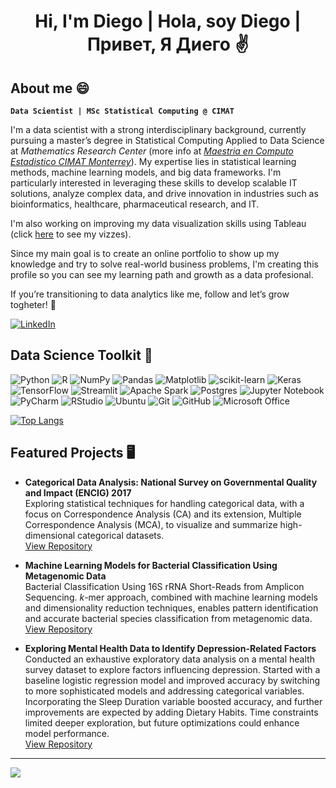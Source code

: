 <h1 align="center"> Hi, I'm Diego | Hola, soy Diego | Привет, Я Диего ✌ </h1>

## About me 😄

**`Data Scientist | MSc Statistical Computing @ CIMAT`**

I'm a data scientist with a strong interdisciplinary background, currently pursuing a master’s degree in Statistical Computing Applied to Data Science at _Mathematics Research Center_ (more info at [*Maestria en Computo Estadistico CIMAT Monterrey*](https://mce.cimat.mx/es)). My expertise lies in statistical learning methods, machine learning models, and big data frameworks. I'm particularly interested in leveraging these skills to develop scalable IT solutions, analyze complex data, and drive innovation in industries such as bioinformatics, healthcare, pharmaceutical research, and IT.

I'm also working on improving my data visualization skills using Tableau (click [here](https://public.tableau.com/app/profile/diego.godinez.bravo) to see my vizzes).

Since my main goal is to create an online portfolio to show up my knowledge and try to solve real-world business problems, I'm creating this profile so you can see my learning path and growth as a data profesional.

If you’re transitioning to data analytics like me, follow and let’s grow togheter! 💐

[![LinkedIn](https://img.shields.io/badge/linkedin-%230077B5.svg?style=for-the-badge&logo=linkedin&logoColor=white)](https://www.linkedin.com/in/bravo-diego/)

## Data Science Toolkit 🧰

![Python](https://img.shields.io/badge/python-3670A0?style=for-the-badge&logo=python&logoColor=ffdd54)
![R](https://img.shields.io/badge/r-%23276DC3.svg?style=for-the-badge&logo=r&logoColor=white)
![NumPy](https://img.shields.io/badge/numpy-%23013243.svg?style=for-the-badge&logo=numpy&logoColor=white)
![Pandas](https://img.shields.io/badge/pandas-%23150458.svg?style=for-the-badge&logo=pandas&logoColor=white)
![Matplotlib](https://img.shields.io/badge/Matplotlib-%23ffffff.svg?style=for-the-badge&logo=Matplotlib&logoColor=black)
![scikit-learn](https://img.shields.io/badge/scikit--learn-%23F7931E.svg?style=for-the-badge&logo=scikit-learn&logoColor=white)
![Keras](https://img.shields.io/badge/Keras-%23D00000.svg?style=for-the-badge&logo=Keras&logoColor=white)
![TensorFlow](https://img.shields.io/badge/TensorFlow-%23FF6F00.svg?style=for-the-badge&logo=TensorFlow&logoColor=white)
![Streamlit](https://img.shields.io/badge/Streamlit-%23FE4B4B.svg?style=for-the-badge&logo=streamlit&logoColor=white)
![Apache Spark](https://img.shields.io/badge/Apache%20Spark-FDEE21?style=flat-square&logo=apachespark&logoColor=black)
![Postgres](https://img.shields.io/badge/postgres-%23316192.svg?style=for-the-badge&logo=postgresql&logoColor=white)
![Jupyter Notebook](https://img.shields.io/badge/jupyter-%23FA0F00.svg?style=for-the-badge&logo=jupyter&logoColor=white)
![PyCharm](https://img.shields.io/badge/pycharm-143?style=for-the-badge&logo=pycharm&logoColor=black&color=black&labelColor=green)
![RStudio](https://img.shields.io/badge/RStudio-4285F4?style=for-the-badge&logo=rstudio&logoColor=white)
![Ubuntu](https://img.shields.io/badge/Ubuntu-E95420?style=for-the-badge&logo=ubuntu&logoColor=white)
![Git](https://img.shields.io/badge/git-%23F05033.svg?style=for-the-badge&logo=git&logoColor=white)
![GitHub](https://img.shields.io/badge/github-%23121011.svg?style=for-the-badge&logo=github&logoColor=white)
![Microsoft Office](https://img.shields.io/badge/Microsoft_Office-D83B01?style=for-the-badge&logo=microsoft-office&logoColor=white)

[![Top Langs](https://github-readme-stats.vercel.app/api/top-langs/?username=bravo-diego&layout=compact&theme=github_dark&border_color=0d1117)](https://github.com/anuraghazra/github-readme-stats)

## Featured Projects 🖥️

- **Categorical Data Analysis: National Survey on Governmental Quality and Impact (ENCIG) 2017**  
  Exploring statistical techniques for handling categorical data, with a focus on Correspondence Analysis (CA) and its extension, Multiple Correspondence Analysis (MCA), to visualize and summarize high-dimensional categorical datasets.  
  [View Repository](https://github.com/bravo-diego/MSc-Statistical-Computing/tree/main/2nd-Semester/Data-Science/Capstone-Project)  

- **Machine Learning Models for Bacterial Classification Using Metagenomic Data**  
  Bacterial Classification Using 16S rRNA Short-Reads from Amplicon Sequencing. *k*-mer approach, combined with machine learning models and dimensionality reduction techniques, enables pattern identification and accurate bacterial species classification from metagenomic data.\
  [View Repository](https://github.com/bravo-diego/ML-Bacteria-Classification)

- **Exploring Mental Health Data to Identify Depression-Related Factors**  
  Conducted an exhaustive exploratory data analysis on a mental health survey dataset to explore factors influencing depression. Started with a baseline logistic regression model and improved accuracy by switching to more sophisticated models and addressing categorical variables. Incorporating the Sleep Duration variable boosted accuracy, and further improvements are expected by adding Dietary Habits. Time constraints limited deeper exploration, but future optimizations could enhance model performance.\
  [View Repository](https://github.com/bravo-diego/Kaggle-Competitions/tree/main/Exploring-Mental-Health-Data)

***

![](https://komarev.com/ghpvc/?username=bravo-diego&abbreviated=true&color=blue&style=flat-square)
